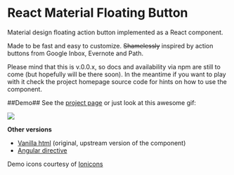 React Material Floating Button
========================

Material design floating action button implemented as a React component.

Made to be fast and easy to customize.
~~Shamelessly~~ inspired by action buttons from Google Inbox, Evernote and Path.

Please mind that this is v.0.0.x, so docs and availability via npm are still to come (but hopefully will be there soon).
In the meantime if you want to play with it check the project homepage source code for hints on how to use the component.

##Demo##
See the [project page](http://nobitagit.github.io/react-material-floating-button/) or just look at this awesome gif:

<img src="http://zippy.gfycat.com/LimitedTatteredFieldmouse.gif">

**Other versions**
- [Vanilla html](https://github.com/nobitagit/material-floating-button) (original, upstream version of the component)
- [Angular directive](https://github.com/nobitagit/ng-material-floating-button)

Demo icons courtesy of [Ionicons](ionicons.com)
